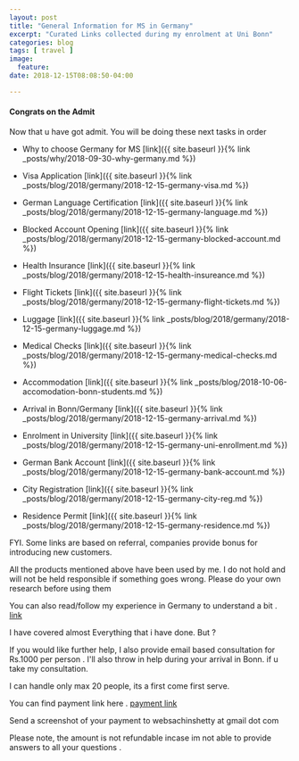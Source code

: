 ```yaml
---
layout: post
title: "General Information for MS in Germany"
excerpt: "Curated Links collected during my enrolment at Uni Bonn"
categories: blog
tags: [ travel ]
image:
  feature:
date: 2018-12-15T08:08:50-04:00

---
```



#### Congrats on the Admit


Now that u have got admit. You will be doing these next tasks in order
- Why to choose Germany for MS [link]({{ site.baseurl }}{% link _posts/why/2018-09-30-why-germany.md %})

- Visa Application [link]({{ site.baseurl }}{% link _posts/blog/2018/germany/2018-12-15-germany-visa.md %})
- German Language Certification [link]({{ site.baseurl }}{% link _posts/blog/2018/germany/2018-12-15-germany-language.md %})
- Blocked Account Opening [link]({{ site.baseurl }}{% link _posts/blog/2018/germany/2018-12-15-germany-blocked-account.md %})
- Health Insurance [link]({{ site.baseurl }}{% link _posts/blog/2018/germany/2018-12-15-health-insureance.md %})
- Flight Tickets [link]({{ site.baseurl }}{% link _posts/blog/2018/germany/2018-12-15-germany-flight-tickets.md %})

- Luggage [link]({{ site.baseurl }}{% link _posts/blog/2018/germany/2018-12-15-germany-luggage.md %})
- Medical Checks [link]({{ site.baseurl }}{% link _posts/blog/2018/germany/2018-12-15-germany-medical-checks.md %})

- Accommodation [link]({{ site.baseurl }}{% link _posts/blog/2018-10-06-accomodation-bonn-students.md %})
- Arrival in Bonn/Germany [link]({{ site.baseurl }}{% link _posts/blog/2018/germany/2018-12-15-germany-arrival.md %})
- Enrolment in University [link]({{ site.baseurl }}{% link _posts/blog/2018/germany/2018-12-15-germany-uni-enrollment.md %})

- German Bank Account [link]({{ site.baseurl }}{% link _posts/blog/2018/germany/2018-12-15-germany-bank-account.md %})
- City Registration [link]({{ site.baseurl }}{% link _posts/blog/2018/germany/2018-12-15-germany-city-reg.md %})
- Residence Permit [link]({{ site.baseurl }}{% link _posts/blog/2018/germany/2018-12-15-germany-residence.md %})


FYI. Some links are based on referral, companies provide bonus for introducing new customers.

All the products mentioned above have been used by me.
I do not hold and will not be held responsible if something goes wrong.
Please do your own research before using them

You can also read/follow my experience in Germany to understand a bit . [link](https://sachinsshetty.github.io/exp56/)

I have covered almost Everything that i have done.  But ?

If you would like further help, I also provide email based consultation for Rs.1000 per person .
I'll also throw in help during your arrival in Bonn. if u take my consultation.

I can handle only max 20 people, its a first come first serve.

You can find payment link here . [payment link](https://sachinsshetty.github.io/blog/supporting-my-work)

Send a screenshot of your payment to  websachinshetty at gmail dot com

Please note, the amount is not refundable incase im not able to provide answers to all your questions .  
